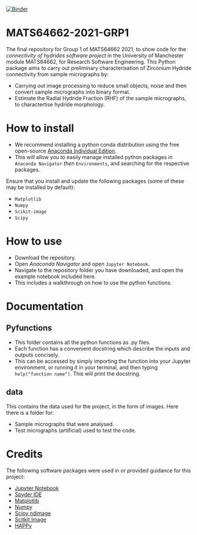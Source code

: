 [![Binder](https://mybinder.org/badge_logo.svg)](https://mybinder.org/v2/gh/MATS64662-2021-Group-1/MATS64662-2021-GRP1/main)

# MATS64662-2021-GRP1
The final repository for Group 1 of MATS64662 2021, to show code for the *connectivity of hydrides software project* in the University of Manchester module MATS64662, for Research Software Engineering. This Python package aims to carry out preliminary characterisation of Zirconium Hydride connectivity from sample micrographs by:

- Carrying out image processing to reduce small objects, noise and then convert sample micrographs into binary format.
- Estimate the Radial Hydride Fraction (RHF) of the sample micrographs, to charactertise hydride morphology.

# How to install
 - We recommend installing a python conda distribution using the free open-source [Anaconda Individual Edition](https://www.anaconda.com/products/individual).
 - This will allow you to easily manage installed python packages in `Anaconda Navigator` *then* `Environments`, and searching for the respective packages.

Ensure that you install and update the following packages (some of these may be installed by default): 
  - `Matplotlib`
  - `Numpy`
  - `Scikit-image`
  - `Scipy`

# How to use
 - Download the repository.
 - Open *Anaconda Navigator* and open `Jupyter Notebook`.
 - Navigate to the repository folder you have downloaded, and open the example notebook included here.
 - This includes a walkthrough on how to use the python functions.

# Documentation
## Pyfunctions
 - This folder contains all the python functions as .py files.
 - Each function has a convenient docstring which describe the inputs and outputs concisely.
 - This can be accessed by simply importing the function into your Jupyter environment, or running it in your terminal, and then typing `help("function name")`. This will print the docstring.

## data
This contains the data used for the project, in the form of images. Here there is a folder for:
 - Sample micrographs that were analysed.
 - Test micrographs (artificial) used to test the code.

# Credits
The following software packages were used in or provided guidance for this project:
 - [Jupyter Notebook](https://jupyter.org/)
 - [Spyder IDE](https://www.spyder-ide.org/)
 - [Matplotlib](https://matplotlib.org/stable/index.html#)
 - [Numpy](https://numpy.org/)
 - [Scipy ndimage](https://docs.scipy.org/doc/scipy/reference/ndimage.html)
 - [Scitkit Image](https://scikit-image.org/)
 - [HAPPy](https://zenodo.org/record/4627146)
